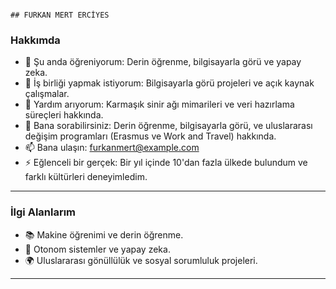                                                                          ## FURKAN MERT ERCİYES 

### Hakkımda
- 🌱 Şu anda öğreniyorum: Derin öğrenme, bilgisayarla görü ve yapay zeka.
- 👯 İş birliği yapmak istiyorum: Bilgisayarla görü projeleri ve açık kaynak çalışmalar.
- 🤔 Yardım arıyorum: Karmaşık sinir ağı mimarileri ve veri hazırlama süreçleri hakkında.
- 💬 Bana sorabilirsiniz: Derin öğrenme, bilgisayarla görü, ve uluslararası değişim programları (Erasmus ve Work and Travel) hakkında.
- 📫 Bana ulaşın: [furkanmert@example.com](mailto:furkanmert@example.com)
- ⚡ Eğlenceli bir gerçek: Bir yıl içinde 10'dan fazla ülkede bulundum ve farklı kültürleri deneyimledim.

---

### İlgi Alanlarım
- 📚 Makine öğrenimi ve derin öğrenme.
- 🚀 Otonom sistemler ve yapay zeka.
- 🌍 Uluslararası gönüllülük ve sosyal sorumluluk projeleri.

---


